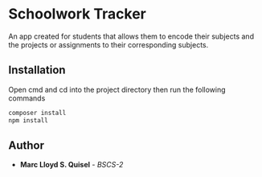 # Schoolwork Tracker
An app created for students that allows them to encode their subjects and the projects or assignments to their corresponding subjects.

## Installation
Open cmd and cd into the project directory then run the following commands
```bash
composer install
npm install
```

## Author
* **Marc Lloyd S. Quisel** - *BSCS-2* 
